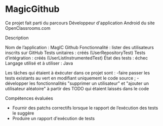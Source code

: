 # MagicGithub

Ce projet fait parti du parcours Développeur d'application Android du site OpenClassrooms.com

Description

Nom de l’application : MagIC Github
Fonctionnalité : lister des utilisateurs inscrits sur GitHub
Tests unitaires : créés (UserRepositoryTest)
Tests d’intégration : créés (UserListInstrumentedTest)
État des tests : échec
Langage utilisé et à utiliser : Java

Les tâches qui étaient à éxécuter dans ce projet sont :
-faire passer les tests existants au vert en modifiant uniquement le code source ;
-développer les fonctionnalités "supprimer un utilisateur" et "ajouter un utilisateur aléatoire"
à partir des TODO qui étaient laissés dans le code

Compétences évaluées
- Fournir des patchs correctifs lorsque le rapport de l’exécution des tests le suggère
- Produire un rapport d'exécution de tests
